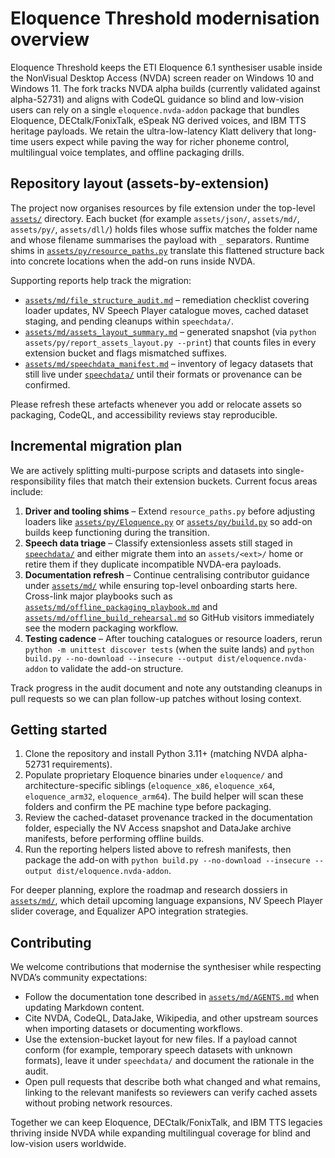 # Eloquence Threshold modernisation overview

Eloquence Threshold keeps the ETI Eloquence 6.1 synthesiser usable inside the NonVisual Desktop Access (NVDA) screen reader on Windows 10 and Windows 11. The fork tracks NVDA alpha builds (currently validated against alpha-52731) and aligns with CodeQL guidance so blind and low-vision users can rely on a single `eloquence.nvda-addon` package that bundles Eloquence, DECtalk/FonixTalk, eSpeak NG derived voices, and IBM TTS heritage payloads. We retain the ultra-low-latency Klatt delivery that long-time users expect while paving the way for richer phoneme control, multilingual voice templates, and offline packaging drills.

## Repository layout (assets-by-extension)
The project now organises resources by file extension under the top-level [`assets/`](assets) directory. Each bucket (for example `assets/json/`, `assets/md/`, `assets/py/`, `assets/dll/`) holds files whose suffix matches the folder name and whose filename summarises the payload with `_` separators. Runtime shims in [`assets/py/resource_paths.py`](assets/py/resource_paths.py) translate this flattened structure back into concrete locations when the add-on runs inside NVDA.

Supporting reports help track the migration:

- [`assets/md/file_structure_audit.md`](assets/md/file_structure_audit.md) – remediation checklist covering loader updates, NV Speech Player catalogue moves, cached dataset staging, and pending cleanups within `speechdata/`.
- [`assets/md/assets_layout_summary.md`](assets/md/assets_layout_summary.md) – generated snapshot (via `python assets/py/report_assets_layout.py --print`) that counts files in every extension bucket and flags mismatched suffixes.
- [`assets/md/speechdata_manifest.md`](assets/md/speechdata_manifest.md) – inventory of legacy datasets that still live under [`speechdata/`](speechdata/) until their formats or provenance can be confirmed.

Please refresh these artefacts whenever you add or relocate assets so packaging, CodeQL, and accessibility reviews stay reproducible.

## Incremental migration plan
We are actively splitting multi-purpose scripts and datasets into single-responsibility files that match their extension buckets. Current focus areas include:

1. **Driver and tooling shims** – Extend `resource_paths.py` before adjusting loaders like [`assets/py/Eloquence.py`](assets/py/Eloquence.py) or [`assets/py/build.py`](assets/py/build.py) so add-on builds keep functioning during the transition.
2. **Speech data triage** – Classify extensionless assets still staged in [`speechdata/`](speechdata/) and either migrate them into an `assets/<ext>/` home or retire them if they duplicate incompatible NVDA-era payloads.
3. **Documentation refresh** – Continue centralising contributor guidance under [`assets/md/`](assets/md/) while ensuring top-level onboarding starts here. Cross-link major playbooks such as [`assets/md/offline_packaging_playbook.md`](assets/md/offline_packaging_playbook.md) and [`assets/md/offline_build_rehearsal.md`](assets/md/offline_build_rehearsal.md) so GitHub visitors immediately see the modern packaging workflow.
4. **Testing cadence** – After touching catalogues or resource loaders, rerun `python -m unittest discover tests` (when the suite lands) and `python build.py --no-download --insecure --output dist/eloquence.nvda-addon` to validate the add-on structure.

Track progress in the audit document and note any outstanding cleanups in pull requests so we can plan follow-up patches without losing context.

## Getting started
1. Clone the repository and install Python 3.11+ (matching NVDA alpha-52731 requirements).
2. Populate proprietary Eloquence binaries under `eloquence/` and architecture-specific siblings (`eloquence_x86`, `eloquence_x64`, `eloquence_arm32`, `eloquence_arm64`). The build helper will scan these folders and confirm the PE machine type before packaging.
3. Review the cached-dataset provenance tracked in the documentation folder, especially the NV Access snapshot and DataJake archive manifests, before performing offline builds.
4. Run the reporting helpers listed above to refresh manifests, then package the add-on with `python build.py --no-download --insecure --output dist/eloquence.nvda-addon`.

For deeper planning, explore the roadmap and research dossiers in [`assets/md/`](assets/md/), which detail upcoming language expansions, NV Speech Player slider coverage, and Equalizer APO integration strategies.

## Contributing
We welcome contributions that modernise the synthesiser while respecting NVDA’s community expectations:

- Follow the documentation tone described in [`assets/md/AGENTS.md`](assets/md/AGENTS.md) when updating Markdown content.
- Cite NVDA, CodeQL, DataJake, Wikipedia, and other upstream sources when importing datasets or documenting workflows.
- Use the extension-bucket layout for new files. If a payload cannot conform (for example, temporary speech datasets with unknown formats), leave it under `speechdata/` and document the rationale in the audit.
- Open pull requests that describe both what changed and what remains, linking to the relevant manifests so reviewers can verify cached assets without probing network resources.

Together we can keep Eloquence, DECtalk/FonixTalk, and IBM TTS legacies thriving inside NVDA while expanding multilingual coverage for blind and low-vision users worldwide.
